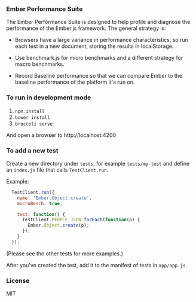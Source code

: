 ### Ember Performance Suite

The Ember Performance Suite is designed to help profile and diagnose
the performance of the Ember.js framework. The general strategy is:

- Browsers have a large variance in performance characteristics, so
  run each test in a new document, storing the results in localStorage.

- Use benchmark.js for micro benchmarks and a different strategy for
  macro benchmarks.

- Record Baseline performance so that we can compare Ember to the
  baseline performance of the platform it's run on.

### To run in development mode

1. `npm install`
2. `bower install`
3. `broccoli serve`

And open a browser to http://localhost:4200

### To add a new test

Create a new directory under `tests`, for example `tests/my-test`
and define an `index.js` file that calls `TestClient.run`.

Example:

```javascript
  TestClient.run({
    name: 'Ember.Object.create',
    microBench: true,

    test: function() {
      TestClient.PEOPLE_JSON.forEach(function(p) {
        Ember.Object.create(p);
      });
    }
  });
```

(Please see the other tests for more examples.)

After you've created the test, add it to the manifest of tests in
`app/app.js`

### License

MIT

